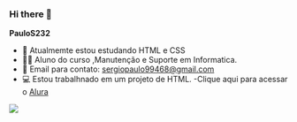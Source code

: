 ### Hi there 👋


**PauloS232** 


- 🔭 Atualmemte estou estudando HTML e CSS
- 🧑‍🎓 Aluno do curso ,Manutenção e Suporte em Informatica.
- 📧 Email para contato: sergiopaulo99468@gmail.com
- 💻 Estou trabalhnado em um projeto de HTML.
-Clique aqui para acessar o [Alura](https://www.alura.com.br)



![](https://media.tenor.com/NOYF3f82b_gAAAAC/programmer.gif)


